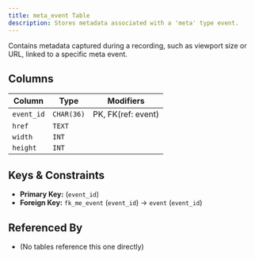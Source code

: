 ```yaml
---
title: meta_event Table
description: Stores metadata associated with a 'meta' type event.
---
```


Contains metadata captured during a recording, such as viewport size or URL, linked to a specific meta event.

## Columns

| Column        | Type       | Modifiers          |
|---------------|------------|--------------------|
| `event_id`    | `CHAR(36)` | PK, FK(ref: event) |
| `href`        | `TEXT`     |                    |
| `width`       | `INT`      |                    |
| `height`      | `INT`      |                    |

## Keys & Constraints

- **Primary Key:** (`event_id`)
- **Foreign Key:** `fk_me_event` (`event_id`) -> `event` (`event_id`)

## Referenced By

- (No tables reference this one directly) 
